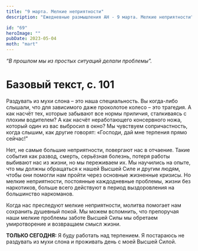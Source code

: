 ```yaml
---
title: "9 марта. Мелкие неприятности"
description: "Ежедневные размышления АН - 9 марта. Мелкие неприятности"

id: "69"
heroImage: ""
pubDate: 2023-05-04
moth: "mart"
---
```


_“В прошлом мы из простых ситуаций делали проблемы”._

# Базовый текст, с. 101

Раздувать из мухи слона – это наша специальность. Вы когда-либо слышали, что
для зависимого даже проколотое колесо – это трагедия. А как насчёт тех,
которые забывают все нормы приличия, сталкиваясь с плохим водителем? А как
насчёт неработающего консервного ножа, который один из вас выбросил в окно? Мы
чувствуем сопричастность, когда слышим, как другие говорят: «Господи, дай мне
терпения прямо сейчас!”

Нет, не самые большие неприятности, повергают нас в отчаение. Такие события
как развод, смерть, серьёзная болезнь, потеря работы выбивают нас из жизни, но
мы переживаем их. Мы научились на опыте, что мы должны обращаться к нашей
Высшей Силе и другим людям, чтобы они помогли нам пройти через основные
жизненные кризисы. Но мелкие неприятности, постоянные каждодневные проблемы,
жизни без наркотиков, больше всего действуют в период выздоровления на
большинство наркоманов.

Когда нас преследуют мелкие неприятности, молитва помогает нам сохранить
душевный покой. Мы можем вспомнить, что препоручая наши мелкие проблемы заботе
Высшей Силы мы обретаем умиротворение и возвращаем смысл жизни.

**ТОЛЬКО СЕГОДНЯ:** Я буду работать над терпением. Я постараюсь не раздувать
из мухи слона и проживать день с моей Высшей Силой.
